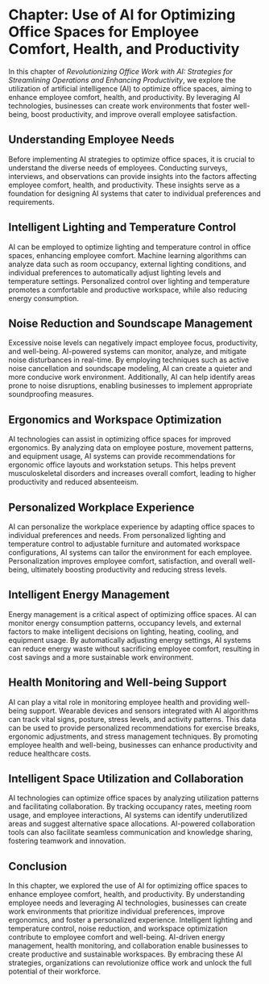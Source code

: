Chapter: Use of AI for Optimizing Office Spaces for Employee Comfort, Health, and Productivity
==============================================================================================

In this chapter of *Revolutionizing Office Work with AI: Strategies for Streamlining Operations and Enhancing Productivity*, we explore the utilization of artificial intelligence (AI) to optimize office spaces, aiming to enhance employee comfort, health, and productivity. By leveraging AI technologies, businesses can create work environments that foster well-being, boost productivity, and improve overall employee satisfaction.

Understanding Employee Needs
----------------------------

Before implementing AI strategies to optimize office spaces, it is crucial to understand the diverse needs of employees. Conducting surveys, interviews, and observations can provide insights into the factors affecting employee comfort, health, and productivity. These insights serve as a foundation for designing AI systems that cater to individual preferences and requirements.

Intelligent Lighting and Temperature Control
--------------------------------------------

AI can be employed to optimize lighting and temperature control in office spaces, enhancing employee comfort. Machine learning algorithms can analyze data such as room occupancy, external lighting conditions, and individual preferences to automatically adjust lighting levels and temperature settings. Personalized control over lighting and temperature promotes a comfortable and productive workspace, while also reducing energy consumption.

Noise Reduction and Soundscape Management
-----------------------------------------

Excessive noise levels can negatively impact employee focus, productivity, and well-being. AI-powered systems can monitor, analyze, and mitigate noise disturbances in real-time. By employing techniques such as active noise cancellation and soundscape modeling, AI can create a quieter and more conducive work environment. Additionally, AI can help identify areas prone to noise disruptions, enabling businesses to implement appropriate soundproofing measures.

Ergonomics and Workspace Optimization
-------------------------------------

AI technologies can assist in optimizing office spaces for improved ergonomics. By analyzing data on employee posture, movement patterns, and equipment usage, AI systems can provide recommendations for ergonomic office layouts and workstation setups. This helps prevent musculoskeletal disorders and increases overall comfort, leading to higher productivity and reduced absenteeism.

Personalized Workplace Experience
---------------------------------

AI can personalize the workplace experience by adapting office spaces to individual preferences and needs. From personalized lighting and temperature control to adjustable furniture and automated workspace configurations, AI systems can tailor the environment for each employee. Personalization improves employee comfort, satisfaction, and overall well-being, ultimately boosting productivity and reducing stress levels.

Intelligent Energy Management
-----------------------------

Energy management is a critical aspect of optimizing office spaces. AI can monitor energy consumption patterns, occupancy levels, and external factors to make intelligent decisions on lighting, heating, cooling, and equipment usage. By automatically adjusting energy settings, AI systems can reduce energy waste without sacrificing employee comfort, resulting in cost savings and a more sustainable work environment.

Health Monitoring and Well-being Support
----------------------------------------

AI can play a vital role in monitoring employee health and providing well-being support. Wearable devices and sensors integrated with AI algorithms can track vital signs, posture, stress levels, and activity patterns. This data can be used to provide personalized recommendations for exercise breaks, ergonomic adjustments, and stress management techniques. By promoting employee health and well-being, businesses can enhance productivity and reduce healthcare costs.

Intelligent Space Utilization and Collaboration
-----------------------------------------------

AI technologies can optimize office spaces by analyzing utilization patterns and facilitating collaboration. By tracking occupancy rates, meeting room usage, and employee interactions, AI systems can identify underutilized areas and suggest alternative space allocations. AI-powered collaboration tools can also facilitate seamless communication and knowledge sharing, fostering teamwork and innovation.

Conclusion
----------

In this chapter, we explored the use of AI for optimizing office spaces to enhance employee comfort, health, and productivity. By understanding employee needs and leveraging AI technologies, businesses can create work environments that prioritize individual preferences, improve ergonomics, and foster a personalized experience. Intelligent lighting and temperature control, noise reduction, and workspace optimization contribute to employee comfort and well-being. AI-driven energy management, health monitoring, and collaboration enable businesses to create productive and sustainable workspaces. By embracing these AI strategies, organizations can revolutionize office work and unlock the full potential of their workforce.
